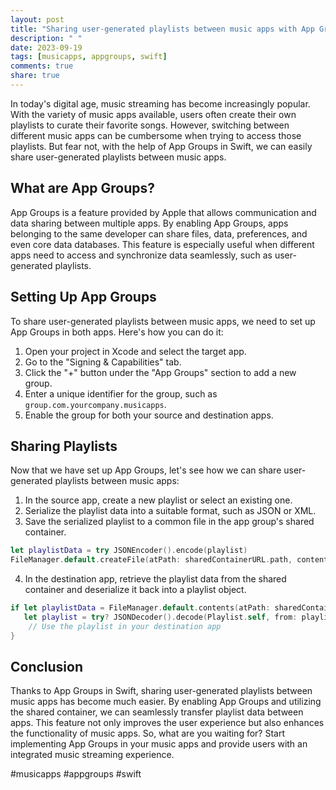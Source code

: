 ```yaml
---
layout: post
title: "Sharing user-generated playlists between music apps with App Groups in Swift"
description: " "
date: 2023-09-19
tags: [musicapps, appgroups, swift]
comments: true
share: true
---
```


In today's digital age, music streaming has become increasingly popular. With the variety of music apps available, users often create their own playlists to curate their favorite songs. However, switching between different music apps can be cumbersome when trying to access those playlists. But fear not, with the help of App Groups in Swift, we can easily share user-generated playlists between music apps. 

## What are App Groups?

App Groups is a feature provided by Apple that allows communication and data sharing between multiple apps. By enabling App Groups, apps belonging to the same developer can share files, data, preferences, and even core data databases. This feature is especially useful when different apps need to access and synchronize data seamlessly, such as user-generated playlists. 

## Setting Up App Groups

To share user-generated playlists between music apps, we need to set up App Groups in both apps. Here's how you can do it:

1. Open your project in Xcode and select the target app.
2. Go to the "Signing & Capabilities" tab.
3. Click the "+" button under the "App Groups" section to add a new group.
4. Enter a unique identifier for the group, such as `group.com.yourcompany.musicapps`.
5. Enable the group for both your source and destination apps.

## Sharing Playlists

Now that we have set up App Groups, let's see how we can share user-generated playlists between music apps:

1. In the source app, create a new playlist or select an existing one.
2. Serialize the playlist data into a suitable format, such as JSON or XML.
3. Save the serialized playlist to a common file in the app group's shared container.

```swift
let playlistData = try JSONEncoder().encode(playlist)
FileManager.default.createFile(atPath: sharedContainerURL.path, contents: playlistData, attributes: nil)
```
4. In the destination app, retrieve the playlist data from the shared container and deserialize it back into a playlist object.

```swift
if let playlistData = FileManager.default.contents(atPath: sharedContainerURL.path),
   let playlist = try? JSONDecoder().decode(Playlist.self, from: playlistData) {
    // Use the playlist in your destination app
}
```

## Conclusion

Thanks to App Groups in Swift, sharing user-generated playlists between music apps has become much easier. By enabling App Groups and utilizing the shared container, we can seamlessly transfer playlist data between apps. This feature not only improves the user experience but also enhances the functionality of music apps. So, what are you waiting for? Start implementing App Groups in your music apps and provide users with an integrated music streaming experience.

#musicapps #appgroups #swift